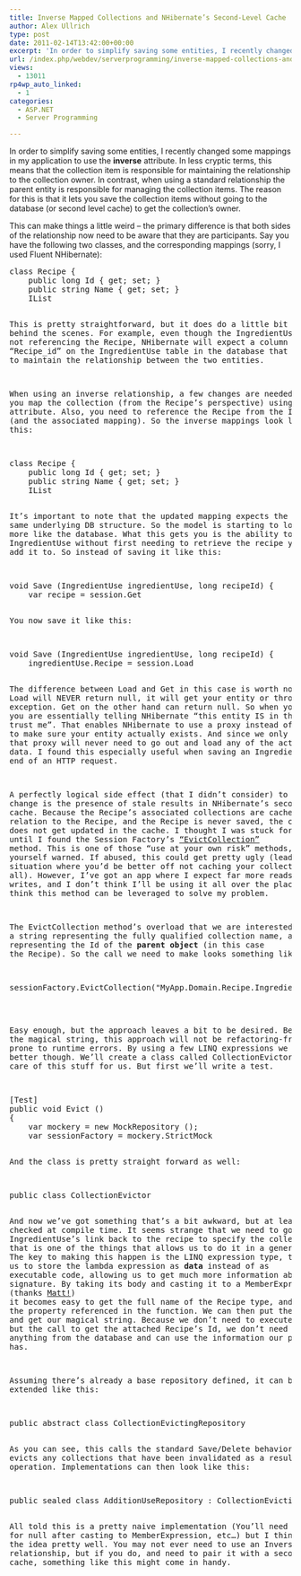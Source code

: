 ```yaml
---
title: Inverse Mapped Collections and NHibernate’s Second-Level Cache
author: Alex Ullrich
type: post
date: 2011-02-14T13:42:00+00:00
excerpt: 'In order to simplify saving some entities, I recently changed some mappings in my application to use the inverse attribute.  In less cryptic terms, this means that the collection item is responsible for maintaining the relationship to the collection own&hellip;'
url: /index.php/webdev/serverprogramming/inverse-mapped-collections-and-nhibernate-s-second-level-cache/
views:
  - 13011
rp4wp_auto_linked:
  - 1
categories:
  - ASP.NET
  - Server Programming

---
```

In order to simplify saving some entities, I recently changed some mappings in my application to use the **inverse** attribute. In less cryptic terms, this means that the collection item is responsible for maintaining the relationship to the collection owner. In contrast, when using a standard relationship the parent entity is responsible for managing the collection items. The reason for this is that it lets you save the collection items without going to the database (or second level cache) to get the collection&#8217;s owner.

This can make things a little weird &#8211; the primary difference is that both sides of the relationship now need to be aware that they are participants. Say you have the following two classes, and the corresponding mappings (sorry, I used Fluent NHibernate):

<pre>class Recipe {
    public long Id { get; set; }
    public string Name { get; set; }
    IList<IngredientUse&gt; IngredientsUsed { get; set; }
}

class IngredientUse {
    public long Id { get; set; }
    public double Quantity { get; set; }
    public Ingredient Ingredient { get; set; }
}

class RecipeMap : ClassMap<Recipe&gt; {
    Id (r =&gt; r.Id);
    Map (r =&gt; r.Name);
    HasMany (i =&gt; i.IngredientsUsed);
}

class IngredientUseMap : ClassMap<IngredientUse&gt; {
    Id (iu =&gt; iu.Id);
    Map (iu =&gt; iu.Quantity);
    References (iu =&gt; iu.Ingredient);
}</pre>

This is pretty straightforward, but it does do a little bit of magic behind the scenes. For example, even though the IngredientUse entity is not referencing the Recipe, NHibernate will expect a column called &#8220;Recipe_id&#8221; on the IngredientUse table in the database that it can use to maintain the relationship between the two entities. 

When using an inverse relationship, a few changes are needed. First, you map the collection (from the Recipe&#8217;s perspective) using the inverse attribute. Also, you need to reference the Recipe from the Ingredient (and the associated mapping). So the inverse mappings look like this:

<pre>class Recipe {
    public long Id { get; set; }
    public string Name { get; set; }
    IList<IngredientUse&gt; IngredientsUsed { get; set; }
}

class IngredientUse {
    public long Id { get; set; }
    public double Quantity { get; set; }
    public Ingredient Ingredient { get; set; }
    public Recipe Recipe { get; set; }
}

class RecipeMap : ClassMap<Recipe&gt; {
    Id (r =&gt; r.Id);
    Map (r =&gt; r.Name);
    HasMany (i =&gt; i.IngredientsUsed).Inverse ();
}

class RecipeMap : ClassMap<IngredientUse&gt; {
    Id (iu =&gt; iu.Id);
    Map (iu =&gt; iu.Quantity);
    References (iu =&gt; iu.Ingredient);
    References (iu =&gt; iu.Recipe);
}</pre>

It&#8217;s important to note that the updated mapping expects the exact same underlying DB structure. So the model is starting to look a bit more like the database. What this gets you is the ability to save an IngredientUse without first needing to retrieve the recipe you want to add it to. So instead of saving it like this:

<pre>void Save (IngredientUse ingredientUse, long recipeId) {
    var recipe = session.Get<Recipe&gt; (recipeId);
    recipe.AddIngredientUse (ingredientUse);
    session.SaveOrUpdate (recipe);
}</pre>

You now save it like this:

<pre>void Save (IngredientUse ingredientUse, long recipeId) {
    ingredientUse.Recipe = session.Load<Recipe&gt; (recipeId);
    session.SaveOrUpdate (ingredientUse);
}</pre>

The difference between Load and Get in this case is worth noting. Load will NEVER return null, it will get your entity or throw an exception. Get on the other hand can return null. So when you use Load, you are essentially telling NHibernate &#8220;this entity IS in the database, trust me&#8221;. That enables NHibernate to use a proxy instead of going out to make sure your entity actually exists. And since we only need the Id, that proxy will never need to go out and load any of the actual object data. I found this especially useful when saving an IngredientUse at the end of an HTTP request.

A perfectly logical side effect (that I didn&#8217;t consider) to this change is the presence of stale results in NHibernate&#8217;s second level cache. Because the Recipe&#8217;s associated collections are cached in relation to the Recipe, and the Recipe is never saved, the collection does not get updated in the cache. I thought I was stuck for a bit, until I found the Session Factory&#8217;s [&#8220;EvictCollection&#8221;][1] method. This is one of those &#8220;use at your own risk&#8221; methods, so consider yourself warned. If abused, this could get pretty ugly (leading to a situation where you&#8217;d be better off not caching your collections at all). However, I&#8217;ve got an app where I expect far more reads than writes, and I don&#8217;t think I&#8217;ll be using it all over the place, so I think this method can be leveraged to solve my problem.

The EvictCollection method&#8217;s overload that we are interested in takes a string representing the fully qualified collection name, and an object representing the Id of the **parent object** (in this case the Recipe). So the call we need to make looks something like this:

<pre>sessionFactory.EvictCollection("MyApp.Domain.Recipe.IngredientsUsed", 1);</pre>

Easy enough, but the approach leaves a bit to be desired. Because of the magical string, this approach will not be refactoring-friendly, and prone to runtime errors. By using a few LINQ expressions we can do a bit better though. We&#8217;ll create a class called CollectionEvictor to take care of this stuff for us. But first we&#8217;ll write a test.

<pre>[Test]
public void Evict ()
{
    var mockery = new MockRepository ();
    var sessionFactory = mockery.StrictMock<ISessionFactory&gt; ();

    var ingredientUse = new IngredientUse {
        Recipe = new Recipe { Id = 1 }
    };

    using (mockery.Record ()) {
        sessionFactory.EvictCollection ("MyApp.Domain.Recipe.IngredientsUsed", additionUse.Recipe.Id);
    }
            
    using (mockery.Playback ()) {
        var evictor = new CollectionEvictor<IngredientUse&gt; (
            x =&gt; x.Recipe.IngredientsUsed,
            x =&gt; x.Recipe.Id,
            sessionFactory);

        evictor.Evict(additionUse);
    }
}</pre>

And the class is pretty straight forward as well:

<pre>public class CollectionEvictor<T&gt; where T : class
{
    readonly MemberExpression collectionProperty;
    readonly Func<T, object&gt; idFunction;
    readonly ISessionFactory sessionFactory;

    public CollectionEvictor (Expression<Func<T, object&gt;&gt; collectionProperty, Func<T, object&gt; idFunction)
        : this (collectionProperty, idFunction, ObjectFactory.GetInstance<ISessionFactory&gt; ()){ }

    public CollectionEvictor (Expression<Func<T, object&gt;&gt; collectionProperty, Func<T, object&gt; idFunction, ISessionFactory sessionFactory)
    {
        this.collectionProperty = collectionProperty.Body as MemberExpression;
        this.idFunction = idFunction;
        this.sessionFactory = sessionFactory;
    }

    public void Evict (T updated)
    {
        var key = collectionProperty.Expression.Type.FullName + "." + collectionProperty.Member.Name;
        sessionFactory.EvictCollection (key, idFunction.Invoke (updated));
    }
}</pre>

And now we&#8217;ve got something that&#8217;s a bit awkward, but at least checked at compile time. It seems strange that we need to go through the IngredientUse&#8217;s link back to the recipe to specify the collection, but that is one of the things that allows us to do it in a generic fashion. The key to making this happen is the LINQ expression type, that allows us to store the lambda expression as **data** instead of as executable code, allowing us to get much more information about it&#8217;s signature. By taking its body and casting it to a MemberExpression (thanks [Matt!][2]) it becomes easy to get the full name of the Recipe type, and the name of the property referenced in the function. We can then put these together and get our magical string. Because we don&#8217;t need to execute anything but the call to get the attached Recipe&#8217;s Id, we don&#8217;t need to load anything from the database and can use the information our proxy already has.

Assuming there&#8217;s already a base repository defined, it can be extended like this:

<pre>public abstract class CollectionEvictingRepository<T&gt; : BaseRepository<T&gt; where T : class, new ()
{
    protected readonly IList<CollectionEvictor<T&gt;&gt; evictors = new List<CollectionEvictor<T&gt;&gt; ();

    public override void Save (T toSave)
    {
        base.Save (toSave);
        EvictCollections (toSave);
    }

    public override void Remove (T toRemove)
    {
        base.Remove (toRemove);
        EvictCollections (toRemove);
    }

    void EvictCollections (T toSave)
    {
        foreach (var evictor in evictors) {
            evictor.Evict (toSave);
        }
    }
}</pre>

As you can see, this calls the standard Save/Delete behavior, then evicts any collections that have been invalidated as a result of the operation. Implementations can then look like this:

<pre>public sealed class AdditionUseRepository : CollectionEvictingRepository<AdditionUse&gt;
{
	public AdditionUseRepository() 
	{
	    evictors.Add(new CollectionEvictor<IngredientUse&gt;(
                instance =&gt; instance.Recipe.IngredientsUsed,
	        instance =&gt; instance.Recipe.Id));
	}
}</pre>

All told this is a pretty naive implementation (You&#8217;ll need to check for null after casting to MemberExpression, etc&#8230;) but I think it shows the idea pretty well. You may not ever need to use an Inverse relationship, but if you do, and need to pair it with a second level cache, something like this might come in handy.

 [1]: http://ajava.org/online/hibernate3api/org/hibernate/SessionFactory.html#evictCollection%28java.lang.String,%20java.io.Serializable%29
 [2]: /index.php/All/?disp=authdir&author=225